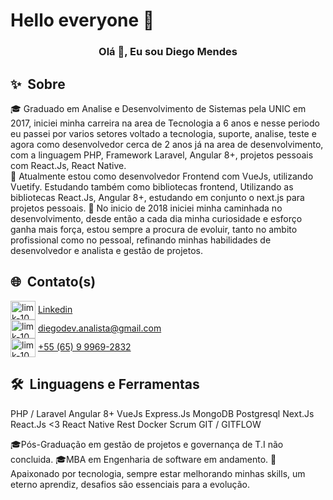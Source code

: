 <link rel="stylesheet" href="https://cdn.jsdelivr.net/gh/devicons/devicon@master/devicon.min.css">

# Hello everyone 👋

<h3 align="center">Olá&nbsp;👋, Eu sou Diego Mendes</h3>

## ✨&nbsp;&nbsp;Sobre

🎓  Graduado em Analise e Desenvolvimento de Sistemas pela UNIC em 2017, iniciei minha carreira na area de Tecnologia a 6 anos e nesse periodo eu passei por varios setores voltado a tecnologia, suporte, analise, teste e agora como desenvolvedor cerca de 2 anos já na area de desenvolvimento, com a linguagem PHP, Framework Laravel, Angular 8+, projetos pessoais com React.Js, React Native.   
🔭  Atualmente estou como desenvolvedor Frontend com VueJs, utilizando Vuetify.
     Estudando também como bibliotecas frontend, Utilizando as bibliotecas React.Js, Angular 8+, estudando em conjunto o next.js para projetos pessoais.
🎯  No inicio de 2018 iniciei minha caminhada no desenvolvimento, desde então a cada dia minha curiosidade e esforço ganha mais força, estou sempre a procura de evoluir, tanto no ambito profissional como no pessoal, refinando minhas habilidades de desenvolvedor e analista e gestão de projetos.


## 🌐&nbsp;&nbsp;Contato(s)

<p align="left">
<img align="center" src="https://cdn.jsdelivr.net/npm/simple-icons@3.0.1/icons/linkedin.svg" alt="limk-10" height="30" width="40" /> <a href="https://www.linkedin.com/in/diego-mendes95 " target="_blank">Linkedin</a> </br>
<img align="center" src="https://cdn.jsdelivr.net/npm/font-awesome-svg-icons@0.1.0/svg/envelope.svg" alt="limk-10" height="30" width="40" /> <a href="mailto: diegodev.analista@gmail.com" target="_blank">diegodev.analista@gmail.com</a> </br>
<img align="center" src="https://www.flaticon.com/svg/static/icons/svg/254/254409.svg" alt="limk-10" height="30" width="40" /> <a href="https://api.whatsapp.com/send?phone=5565999692832" target="_blank">+55 (65) 9 9969-2832</a>
</p>

## 🛠️&nbsp;&nbsp;Linguagens e Ferramentas
PHP / Laravel
Angular 8+
VueJs
Express.Js
MongoDB
Postgresql
Next.Js
React.Js <3
React Native
Rest
Docker
Scrum
GIT / GITFLOW

🎓Pós-Graduação em gestão de projetos e governança de T.I não concluida.
🎓MBA em Engenharia de software em andamento.
:speech_balloon: Apaixonado por tecnologia, sempre estar melhorando minhas skills, um eterno aprendiz, desafios são essenciais para a evolução.




